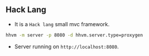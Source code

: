 ## Hack Lang
- It is a `Hack lang` small mvc framework.

```bash
hhvm -m server -p 8080 -d hhvm.server.type=proxygen
```
- Server running on `http://localhost:8080`.
